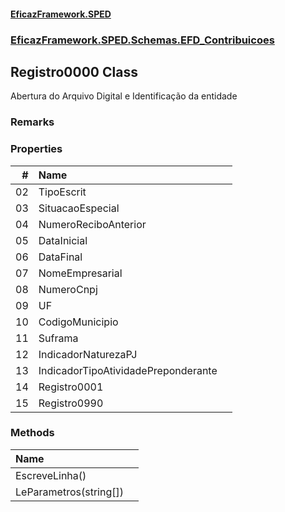 #### [EficazFramework.SPED](EficazFrameworkSPED.md 'EficazFramework SPED')
### [EficazFramework.SPED.Schemas.EFD_Contribuicoes](EficazFramework.SPED.Schemas.EFD_Contribuicoes.md 'EficazFramework.SPED.Schemas.EFD_Contribuicoes')

## Registro0000 Class

Abertura do Arquivo Digital e Identificação da entidade

### Remarks
### Properties

| # | Name | |
| ---: | :--- | :--- |
| 02 | TipoEscrit |  |
| 03 | SituacaoEspecial |  |
| 04 | NumeroReciboAnterior |  |
| 05 | DataInicial |  |
| 06 | DataFinal |  |
| 07 | NomeEmpresarial |  |
| 08 | NumeroCnpj |  |
| 09 | UF |  |
| 10 | CodigoMunicipio |  |
| 11 | Suframa |  |
| 12 | IndicadorNaturezaPJ |  |
| 13 | IndicadorTipoAtividadePreponderante |  |
| 14 | Registro0001 |  |
| 15 | Registro0990 |  |
### Methods

| Name | |
| :--- | :--- |
| EscreveLinha() |  |
| LeParametros(string[]) |  |
